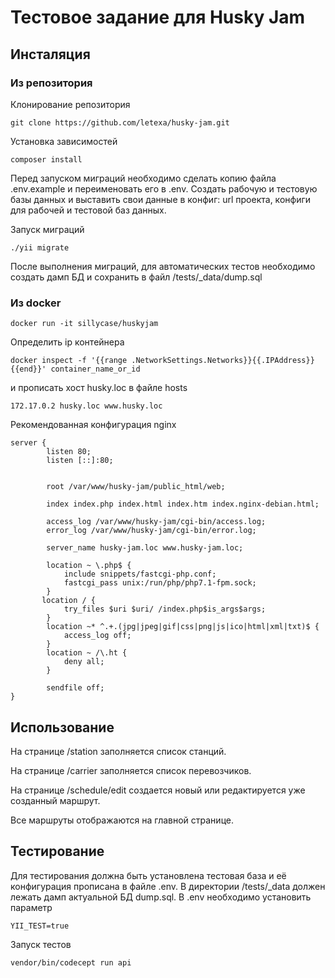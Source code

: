 # Тестовое задание для Husky Jam

## Инсталяция

### Из репозитория
Клонирование репозитория
```
git clone https://github.com/letexa/husky-jam.git
```
Установка зависимостей
```
composer install
```
Перед запуском миграций необходимо сделать копию файла .env.example и переименовать его в .env. 
Создать рабочую и тестовую базы данных и выставить свои данные в конфиг: url проекта, 
конфиги для рабочей и тестовой баз данных.

Запуск миграций
```
./yii migrate
```

После выполнения миграций, для автоматических тестов необходимо создать дамп БД и сохранить в файл /tests/_data/dump.sql

### Из docker
```
docker run -it sillycase/huskyjam
```
Определить ip контейнера
```
docker inspect -f '{{range .NetworkSettings.Networks}}{{.IPAddress}}{{end}}' container_name_or_id
```
и прописать хост husky.loc в файле hosts
```
172.17.0.2 husky.loc www.husky.loc
```

Рекомендованная конфигурация nginx
```
server {
        listen 80;
        listen [::]:80;


        root /var/www/husky-jam/public_html/web;

        index index.php index.html index.htm index.nginx-debian.html;

        access_log /var/www/husky-jam/cgi-bin/access.log;
        error_log /var/www/husky-jam/cgi-bin/error.log;

        server_name husky-jam.loc www.husky-jam.loc;

        location ~ \.php$ {
            include snippets/fastcgi-php.conf;
            fastcgi_pass unix:/run/php/php7.1-fpm.sock;
        }
       location / {
            try_files $uri $uri/ /index.php$is_args$args;
        }
        location ~* ^.+.(jpg|jpeg|gif|css|png|js|ico|html|xml|txt)$ {
            access_log off;
        }
		location ~ /\.ht {
            deny all;
        }

        sendfile off;
}
```

## Использование

На странице /station заполняется список станций.

На странице /carrier заполняется список перевозчиков.

На странице /schedule/edit создается новый или редактируется уже созданный маршрут.

Все маршруты отображаются на главной странице.

## Тестирование

Для тестирования должна быть установлена тестовая база и её конфигурация прописана в файле .env.
В директории /tests/_data должен лежать дамп актуальной БД dump.sql. В .env необходимо
установить параметр 
```
YII_TEST=true
```

Запуск тестов
```
vendor/bin/codecept run api
```

